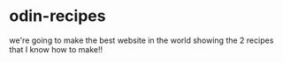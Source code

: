 # odin-recipes

we're going to make the best website in the world showing the 2 recipes that I know how to make!! 